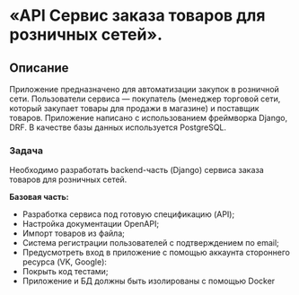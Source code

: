 # «API Сервис заказа товаров для розничных сетей».

## Описание

Приложение предназначено для автоматизации закупок в розничной сети. Пользователи сервиса — покупатель (менеджер торговой сети, который закупает товары для продажи в магазине) и поставщик товаров.
Приложение написано с использованием фреймворка Django, DRF. В качестве базы данных используется PostgreSQL.

### Задача

Необходимо разработать backend-часть (Django) сервиса заказа товаров для розничных сетей.

**Базовая часть:**
* Разработка сервиса под готовую спецификацию (API);
* Настройка документации OpenAPI;
* Импорт товаров из файла;
* Система регистрации пользователей с подтверждением по email;
* Предусмотреть вход в приложение с помощью аккаунта стороннего ресурса (VK, Google):
* Покрыть код тестами;
* Приложение и БД должны быть изолированы с помощью Docker
  
